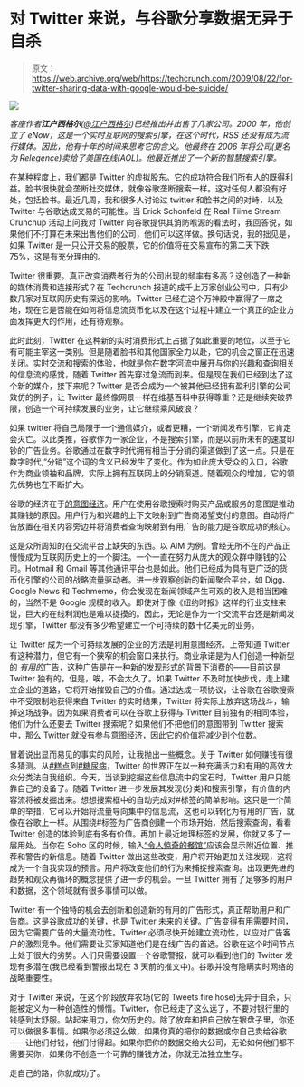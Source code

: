 # 对 Twitter 来说，与谷歌分享数据无异于自杀

> 原文：<https://web.archive.org/web/https://techcrunch.com/2009/08/22/for-twitter-sharing-data-with-google-would-be-suicide/>

![](img/e2a635e1f02fa4b2c18dad3142e6b962.png)

*客座作者**江户西格尔**([@江户西格尔](https://web.archive.org/web/20221001015013/http://www.twitter.com/edosegal))已经推出并出售了几家公司。2000 年，他创立了 eNow，这是一个实时互联网的搜索引擎，在这个时代，RSS 还没有成为流行媒体。因此，他有十年的时间来思考它的含义。他最终在 2006 年将公司(更名为 Relegence)卖给了美国在线(AOL)。他最近推出了一个新的智慧搜索引擎。*

在某种程度上，我们都是 Twitter 的虚拟股东。它的成功符合我们所有人的既得利益。脸书很快就会垄断社交媒体，就像谷歌垄断搜索一样。这对任何人都没有好处，包括脸书。最近几周，我和很多人讨论过 twitter 和脸书之间的对峙，以及 Twitter 与谷歌达成交易的可能性。当 Erick Schonfeld 在 Real Tiime Stream Crunchup 活动上问我对 Twitter 向谷歌提供其消防喉源的看法时，我回答说，如果他们不打算在未来出售他们的公司，他们可以这样做。换句话说，我的拙见是，如果 Twitter 是一只公开交易的股票，它的价值将在交易宣布的第二天下跌 75%，这是有充分理由的。

Twitter 很重要。真正改变消费者行为的公司出现的频率有多高？这创造了一种新的媒体消费和连接形式？在 Techcrunch 报道的成千上万家创业公司中，只有少数几家对互联网历史有深远的影响。Twitter 已经在这个万神殿中赢得了一席之地，现在它是否能在如何将信息流货币化以及在这个过程中建立一个真正的企业方面发挥更大的作用，还有待观察。

此时此刻，Twitter 在这种新的实时消费形式上占据了如此重要的地位，以至于它有可能主宰这一类别。但是随着脸书和其他国家全力以赴，它的机会之窗正在迅速关闭。实时交流和[搜索](https://web.archive.org/web/20221001015013/http://www.beta.techcrunch.com/2009/06/26/the-real-time-search-dilemma-consciousness-versus-memory/)的体验，也就是你在数字河流中展开与你的兴趣和查询相关的信息流的感觉，随着 Twitter 首先穿过急流而到来。但是现在我们已经到达了这个新的媒介，接下来呢？Twitter 是否会成为一个被其他已经拥有盈利引擎的公司效仿的例子，让 Twitter 最终像网景一样在维基百科中获得尊重？还是继续突破界限，创造一个可持续发展的业务，让它继续乘风破浪？

如果 twitter 将自己局限于一个通信媒介，或者更糟，一个新闻发布引擎，它肯定会灭亡。以此类推，谷歌作为一家企业，不是搜索引擎，而是以前所未有的速度印钞的广告业务。谷歌通过在数字时代拥有相当于分销的渠道做到了这一点。只是在数字时代,“分销”这个词的含义已经发生了变化。作为如此庞大受众的入口，谷歌作为商业领袖和品牌，实际上拥有互联网上的分销渠道。随着观众的增加，它的领先优势也在不断扩大。

谷歌的经济在于[的意图经济](https://web.archive.org/web/20221001015013/http://battellemedia.com/archives/000063.php)。用户在使用谷歌搜索时购买产品或服务的意图是推动其赚钱的原因。用户行为和兴趣的上下文映射到广告商渴望支付的意图。自动将广告放置在相关内容旁边并将消费者查询映射到有用广告的能力是谷歌成功的核心。

这是众所周知的在交流平台上缺失的东西。以 AIM 为例。曾经无所不在的产品正慢慢成为互联网历史上的一个脚注。一个一直在努力从庞大的观众群中赚钱的公司。Hotmail 和 Gmail 等其他通讯平台也是如此。他们已经成为具有更广泛的货币化引擎的公司的战略流量驱动者。进一步观察创新的新闻聚合平台，如 Digg、Google News 和 Techmeme，你会发现在新闻领域产生可观的收入是相当困难的，当然不是 Google 规模的收入。即使对于像《纽约时报》这样的行业支柱来说，巨大的在线利润也是难以捉摸的。因此，无论是作为一个交流平台还是新闻发现引擎，Twitter 都没有多少希望建立一个可持续的数十亿美元的业务。

让 Twitter 成为一个可持续发展的企业的方法是利用意图经济。上帝知道 Twitter 有这种潜力，但它有一个狭窄的机会窗口来执行。商业承诺是为人们创造一种新型的 [*有用的*广告](https://web.archive.org/web/20221001015013/http://74.125.93.132/search?q=cache:cmxd03OnPlAJ:www.google.com/corporate/+USEFUL+advertising+google&cd=3&hl=en&ct=clnk&gl=us&client=firefox-a)，这种广告是在一种新的发现形式的背景下消费的——目前这是 Twitter 独有的，但是，唉，不会太久了。如果 Twitter 不及时加快步伐，走上建立企业的道路，它将开始摧毁自己的价值。通过达成一项协议，让谷歌在谷歌搜索中不受限制地获得来自 Twitter 的实时结果，Twitter 将实际上放弃这场战斗，输掉这场战争。因为如果消费者可以在谷歌上获得与 Twitter 目前独有的相同体验，他们为什么还要去 Twitter 搜索呢？如果他们不把他们的意图带到 Twitter 搜索中，那么 Twitter 就没有参与意图经济，因此它的价值将减少到个位数。

冒着说出显而易见的事实的风险，让我抛出一些概念。关于 Twitter 如何赚钱有很多猜测。从[#糕点](https://web.archive.org/web/20221001015013/http://search.twitter.com/search?q=%23pastry)到[#糖尿病](https://web.archive.org/web/20221001015013/http://search.twitter.com/search?q=%23diabetes)，Twitter 的世界正在以一种充满活力和有用的高效大众分类法自我组织。今天，当谈到挖掘这些信息流中的宝石时，Twitter 用户只能靠自己的设备了。随着 Twitter 进一步发展其发现(分类)和搜索引擎，有价值的内容流将被发掘出来。想想搜索框中的自动完成对#标签的简单影响。这只是一个简单的举措，它可以开始将流量导向集中的信息流，这也可以转化为有用的广告，就像在谷歌上一样。从围绕#标签为广告商创建一个市场开始，然后搜索查询，看看 Twitter 创造的体验到底有多有价值。再加上最近地理标签的发展，你就又多了一层用处。当你在 Soho 区的时候，输入[“令人惊奇的餐馆”](https://web.archive.org/web/20221001015013/http://search.twitter.com/search?q=amazing+restaurant+soho)应该会显示附近位置、推荐和警告的新信息。随着 Twitter 做出这些改变，用户将开始更加关注发现，这将成为一个自我实现的预言。用户将改变他们的行为来捕捉搜索查询。出现更先进的趋势和观众再循环的概念提供了进一步的机会。一旦 Twitter 拥有了足够多的用户和数据，这个领域就有很多事情可以做。

Twitter 有一个独特的机会去创新和创造新的有用的广告形式，真正帮助用户和广告商。这是谷歌成功的关键，也是 Twitter 未来的关键。广告变得有用需要时间，因为它需要广告的大量流动性。Twitter 必须尽快开始建立流动性，以应对广告客户的激烈竞争。他们需要让买家知道他们是在线广告的首选。谷歌在这个时间节点上处于很大的劣势。人们只需要设置一个谷歌警报，就可以看到他们的 Twitter 发现有多潜在(我已经看到警报出现在 3 天前的推文中)。谷歌并没有隐瞒实时网络的战略重要性。

对于 Twitter 来说，在这个阶段放弃农场(它的 Tweets fire hose)无异于自杀，只能被定义为一种创造性的懒惰。Twitter，你已经走了这么远了，不要对银行里的钱感到太舒服。站起来用力，你欠历史的。除了放弃和把自己放在银盘子里，你还可以做很多事情。如果你必须这么做，如果你真的把你的数据或你自己卖给谷歌——让他们付钱，他们付得起。如果你把你的数据交给大公司，无论如何他们都不需要买你，如果你不创造一个可靠的赚钱方法，你就无法独立生存。

走自己的路，你就成功了。